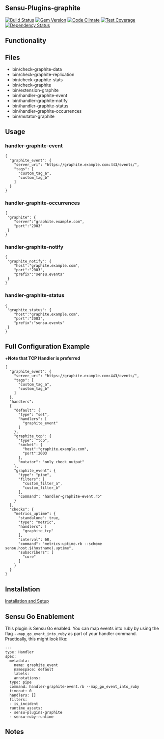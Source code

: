 ## Sensu-Plugins-graphite

[ ![Build Status](https://travis-ci.org/sensu-plugins/sensu-plugins-graphite.svg?branch=master)](https://travis-ci.org/sensu-plugins/sensu-plugins-graphite)
[![Gem Version](https://badge.fury.io/rb/sensu-plugins-graphite.svg)](http://badge.fury.io/rb/sensu-plugins-graphite)
[![Code Climate](https://codeclimate.com/github/sensu-plugins/sensu-plugins-graphite/badges/gpa.svg)](https://codeclimate.com/github/sensu-plugins/sensu-plugins-graphite)
[![Test Coverage](https://codeclimate.com/github/sensu-plugins/sensu-plugins-graphite/badges/coverage.svg)](https://codeclimate.com/github/sensu-plugins/sensu-plugins-graphite)
[![Dependency Status](https://gemnasium.com/sensu-plugins/sensu-plugins-graphite.svg)](https://gemnasium.com/sensu-plugins/sensu-plugins-graphite)

## Functionality

## Files
 * bin/check-graphite-data
 * bin/check-graphite-replication
 * bin/check-graphite-stats
 * bin/check-graphite
 * bin/extension-graphite
 * bin/handler-graphite-event
 * bin/handler-graphite-notify
 * bin/handler-graphite-status
 * bin/handler-graphite-occurrences
 * bin/mutator-graphite

## Usage

### handler-graphite-event
```
{
  "graphite_event": {
    "server_uri": "https://graphite.example.com:443/events/",
    "tags": [
      "custom_tag_a",
      "custom_tag_b"
    ]
  }
}
```

### handler-graphite-occurrences
```
{
 "graphite": {
    "server":"graphite.example.com",
    "port":"2003"
 }
}
```

### handler-graphite-notify
```
{
 "graphite_notify": {
    "host":"graphite.example.com",
    "port":"2003",
    "prefix":"sensu.events"
 }
}
```

### handler-graphite-status
```
{
 "graphite_status": {
    "host":"graphite.example.com",
    "port":"2003",
    "prefix":"sensu.events"
 }
}
```

## Full Configuration Example
+**Note that TCP Handler is preferred**
```
{
  "graphite_event": {
    "server_uri": "https://graphite.example.com:443/events/",
    "tags": [
      "custom_tag_a",
      "custom_tag_b"
    ]
  },
  "handlers":
  {
    "default": {
      "type": "set",
      "handlers": [
        "graphite_event"
      ]
    },
    "graphite_tcp": {
      "type": "tcp",
      "socket": {
        "host":"graphite.example.com",
        "port":2003
      },
      "mutator": "only_check_output"
    },
    "graphite_event": {
      "type": "pipe",
      "filters": [
        "custom_filter_a",
        "custom_filter_b"
      ],
      "command": "handler-graphite-event.rb"
    }
  },
  "checks": {
    "metrics_uptime": {
      "standalone": true,
      "type": "metric",
      "handlers": [
        "graphite_tcp"
      ],
      "interval": 60,
      "command": "metrics-uptime.rb --scheme sensu.host.$(hostname).uptime",
      "subscribers": [
        "core"
      ]
    }
  }
}
```

## Installation

[Installation and Setup](https://docs.sensu.io/plugins/latest/installation/)

## Sensu Go Enablement

This plugin is Sensu Go enabled. You can map events into ruby by using the flag `--map_go_event_into_ruby` as part of your handler command. Practically, this might look like:

```
---
type: Handler
spec:
  metadata:
    name: graphite_event
    namespace: default
    labels: 
    annotations: 
  type: pipe
  command: handler-graphite-event.rb --map_go_event_into_ruby
  timeout: 0
  handlers: []
  filters:
  - is_incident
  runtime_assets:
  - sensu-plugins-graphite
  - sensu-ruby-runtime
```

## Notes

